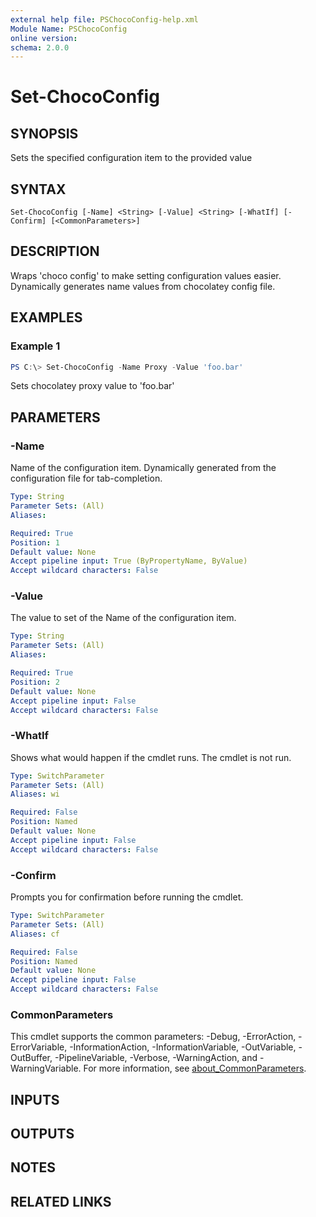 ```yaml
---
external help file: PSChocoConfig-help.xml
Module Name: PSChocoConfig
online version:
schema: 2.0.0
---
```


# Set-ChocoConfig

## SYNOPSIS
Sets the specified configuration item to the provided value

## SYNTAX

```
Set-ChocoConfig [-Name] <String> [-Value] <String> [-WhatIf] [-Confirm] [<CommonParameters>]
```

## DESCRIPTION
Wraps 'choco config' to make setting configuration values easier.
Dynamically generates name values from chocolatey config file.

## EXAMPLES

### Example 1
```powershell
PS C:\> Set-ChocoConfig -Name Proxy -Value 'foo.bar'
```

Sets chocolatey proxy value to 'foo.bar'

## PARAMETERS

### -Name
Name of the configuration item.
Dynamically generated from the configuration file for tab-completion.

```yaml
Type: String
Parameter Sets: (All)
Aliases:

Required: True
Position: 1
Default value: None
Accept pipeline input: True (ByPropertyName, ByValue)
Accept wildcard characters: False
```

### -Value
The value to set of the Name of the configuration item.

```yaml
Type: String
Parameter Sets: (All)
Aliases:

Required: True
Position: 2
Default value: None
Accept pipeline input: False
Accept wildcard characters: False
```

### -WhatIf
Shows what would happen if the cmdlet runs.
The cmdlet is not run.

```yaml
Type: SwitchParameter
Parameter Sets: (All)
Aliases: wi

Required: False
Position: Named
Default value: None
Accept pipeline input: False
Accept wildcard characters: False
```

### -Confirm
Prompts you for confirmation before running the cmdlet.

```yaml
Type: SwitchParameter
Parameter Sets: (All)
Aliases: cf

Required: False
Position: Named
Default value: None
Accept pipeline input: False
Accept wildcard characters: False
```

### CommonParameters
This cmdlet supports the common parameters: -Debug, -ErrorAction, -ErrorVariable, -InformationAction, -InformationVariable, -OutVariable, -OutBuffer, -PipelineVariable, -Verbose, -WarningAction, and -WarningVariable. For more information, see [about_CommonParameters](http://go.microsoft.com/fwlink/?LinkID=113216).

## INPUTS

## OUTPUTS

## NOTES

## RELATED LINKS
